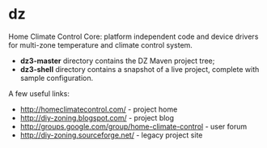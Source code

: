 dz
==

Home Climate Control Core: platform independent code and device drivers for multi-zone temperature and climate control system.

* **dz3-master** directory contains the DZ Maven project tree;
* **dz3-shell** directory contains a snapshot of a live project, complete with sample configuration.

A few useful links:

* http://homeclimatecontrol.com/ - project home
* http://diy-zoning.blogspot.com/ - project blog
* http://groups.google.com/group/home-climate-control - user forum
* http://diy-zoning.sourceforge.net/ - legacy project site
